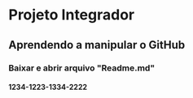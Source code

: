 # Projeto Integrador
## Aprendendo a manipular o GitHub
### Baixar e abrir arquivo "Readme.md"
#### 1234-1223-1334-2222
